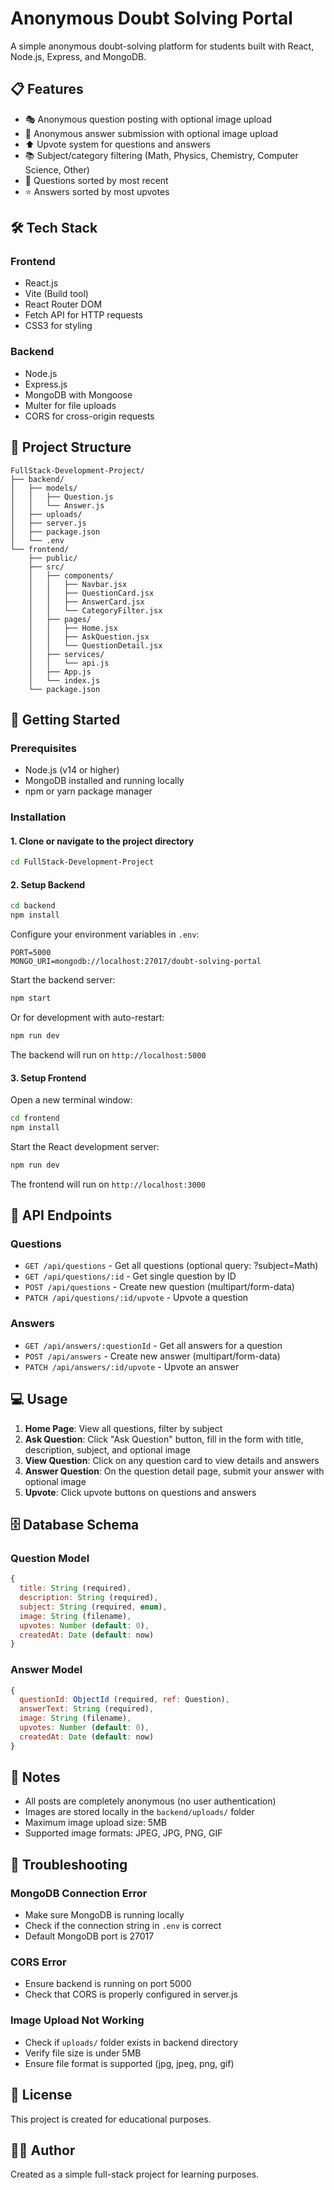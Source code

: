 # Anonymous Doubt Solving Portal

A simple anonymous doubt-solving platform for students built with React, Node.js, Express, and MongoDB.

## 📋 Features

- 🎭 Anonymous question posting with optional image upload
- 💬 Anonymous answer submission with optional image upload
- ⬆️ Upvote system for questions and answers
- 📚 Subject/category filtering (Math, Physics, Chemistry, Computer Science, Other)
- 🔄 Questions sorted by most recent
- ⭐ Answers sorted by most upvotes

## 🛠️ Tech Stack

### Frontend
- React.js
- Vite (Build tool)
- React Router DOM
- Fetch API for HTTP requests
- CSS3 for styling

### Backend
- Node.js
- Express.js
- MongoDB with Mongoose
- Multer for file uploads
- CORS for cross-origin requests

## 📁 Project Structure

```
FullStack-Development-Project/
├── backend/
│   ├── models/
│   │   ├── Question.js
│   │   └── Answer.js
│   ├── uploads/
│   ├── server.js
│   ├── package.json
│   └── .env
└── frontend/
    ├── public/
    ├── src/
    │   ├── components/
    │   │   ├── Navbar.jsx
    │   │   ├── QuestionCard.jsx
    │   │   ├── AnswerCard.jsx
    │   │   └── CategoryFilter.jsx
    │   ├── pages/
    │   │   ├── Home.jsx
    │   │   ├── AskQuestion.jsx
    │   │   └── QuestionDetail.jsx
    │   ├── services/
    │   │   └── api.js
    │   ├── App.js
    │   └── index.js
    └── package.json
```

## 🚀 Getting Started

### Prerequisites

- Node.js (v14 or higher)
- MongoDB installed and running locally
- npm or yarn package manager

### Installation

#### 1. Clone or navigate to the project directory

```bash
cd FullStack-Development-Project
```

#### 2. Setup Backend

```bash
cd backend
npm install
```

Configure your environment variables in `.env`:
```
PORT=5000
MONGO_URI=mongodb://localhost:27017/doubt-solving-portal
```

Start the backend server:
```bash
npm start
```

Or for development with auto-restart:
```bash
npm run dev
```

The backend will run on `http://localhost:5000`

#### 3. Setup Frontend

Open a new terminal window:

```bash
cd frontend
npm install
```

Start the React development server:
```bash
npm run dev
```

The frontend will run on `http://localhost:3000`

## 📡 API Endpoints

### Questions
- `GET /api/questions` - Get all questions (optional query: ?subject=Math)
- `GET /api/questions/:id` - Get single question by ID
- `POST /api/questions` - Create new question (multipart/form-data)
- `PATCH /api/questions/:id/upvote` - Upvote a question

### Answers
- `GET /api/answers/:questionId` - Get all answers for a question
- `POST /api/answers` - Create new answer (multipart/form-data)
- `PATCH /api/answers/:id/upvote` - Upvote an answer

## 💻 Usage

1. **Home Page**: View all questions, filter by subject
2. **Ask Question**: Click "Ask Question" button, fill in the form with title, description, subject, and optional image
3. **View Question**: Click on any question card to view details and answers
4. **Answer Question**: On the question detail page, submit your answer with optional image
5. **Upvote**: Click upvote buttons on questions and answers

## 🗄️ Database Schema

### Question Model
```javascript
{
  title: String (required),
  description: String (required),
  subject: String (required, enum),
  image: String (filename),
  upvotes: Number (default: 0),
  createdAt: Date (default: now)
}
```

### Answer Model
```javascript
{
  questionId: ObjectId (required, ref: Question),
  answerText: String (required),
  image: String (filename),
  upvotes: Number (default: 0),
  createdAt: Date (default: now)
}
```

## 📝 Notes

- All posts are completely anonymous (no user authentication)
- Images are stored locally in the `backend/uploads/` folder
- Maximum image upload size: 5MB
- Supported image formats: JPEG, JPG, PNG, GIF

## 🔧 Troubleshooting

### MongoDB Connection Error
- Make sure MongoDB is running locally
- Check if the connection string in `.env` is correct
- Default MongoDB port is 27017

### CORS Error
- Ensure backend is running on port 5000
- Check that CORS is properly configured in server.js

### Image Upload Not Working
- Check if `uploads/` folder exists in backend directory
- Verify file size is under 5MB
- Ensure file format is supported (jpg, jpeg, png, gif)

## 📄 License

This project is created for educational purposes.

## 👨‍💻 Author

Created as a simple full-stack project for learning purposes.
